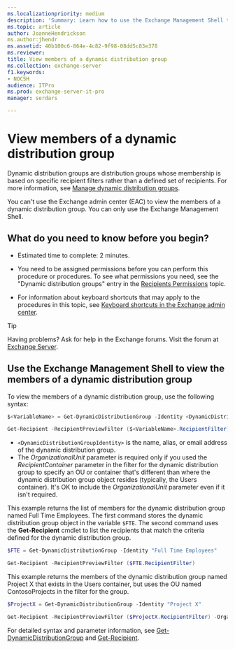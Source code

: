 ```yaml
---
ms.localizationpriority: medium
description: 'Summary: Learn how to use the Exchange Management Shell to view dynamic distribution group membership.'
ms.topic: article
author: JoanneHendrickson
ms.author:jhendr
ms.assetid: 40b100c6-864e-4c82-9f98-08dd5c83e378
ms.reviewer:
title: View members of a dynamic distribution group
ms.collection: exchange-server
f1.keywords:
- NOCSH
audience: ITPro
ms.prod: exchange-server-it-pro
manager: serdars

---
```


# View members of a dynamic distribution group

Dynamic distribution groups are distribution groups whose membership is based on specific recipient filters rather than a defined set of recipients. For more information, see [Manage dynamic distribution groups](dynamic-distribution-groups.md).

You can't use the Exchange admin center (EAC) to view the members of a dynamic distribution group. You can only use the Exchange Management Shell.

## What do you need to know before you begin?

- Estimated time to complete: 2 minutes.

- You need to be assigned permissions before you can perform this procedure or procedures. To see what permissions you need, see the "Dynamic distribution groups" entry in the [Recipients Permissions](../../permissions/feature-permissions/recipient-permissions.md) topic.

- For information about keyboard shortcuts that may apply to the procedures in this topic, see [Keyboard shortcuts in the Exchange admin center](../../about-documentation/exchange-admin-center-keyboard-shortcuts.md).

> [!TIP]
> Having problems? Ask for help in the Exchange forums. Visit the forum at [Exchange Server](https://social.technet.microsoft.com/forums/office/home?category=exchangeserver).

## Use the Exchange Management Shell to view the members of a dynamic distribution group
<a name="Shell"> </a>

To view the members of a dynamic distribution group, use the following syntax:

```PowerShell
$<VariableName> = Get-DynamicDistributionGroup -Identity <DynamicDistributionGroupIdentity>

Get-Recipient -RecipientPreviewFilter ($<VariableName>.RecipientFilter) [-OrganizationalUnit ($<VariableName>.RecipientContainer)]
```

- `<DynamicDistributionGroupIdentity>` is the name, alias, or email address of the dynamic distribution group.
- The _OrganizationalUnit_ parameter is required only if you used the _RecipientContainer_ parameter in the filter for the dynamic distribution group to specify an OU or container that's different than where the dynamic distribution group object resides (typically, the Users container). It's OK to include the _OrganizationalUnit_ parameter even if it isn't required.

This example returns the list of members for the dynamic distribution group named Full Time Employees. The first command stores the dynamic distribution group object in the variable `$FTE`. The second command uses the **Get-Recipient** cmdlet to list the recipients that match the criteria defined for the dynamic distribution group.

```PowerShell
$FTE = Get-DynamicDistributionGroup -Identity "Full Time Employees"

Get-Recipient -RecipientPreviewFilter ($FTE.RecipientFilter)
```

This example returns the members of the dynamic distribution group named Project X that exists in the Users container, but uses the OU named ContosoProjects in the filter for the group.

```powershell
$ProjectX = Get-DynamicDistributionGroup -Identity "Project X"

Get-Recipient -RecipientPreviewFilter ($ProjectX.RecipientFilter) -OrganizationalUnit ($ProjectX.RecipientContainer)
```

For detailed syntax and parameter information, see [Get-DynamicDistributionGroup](/powershell/module/exchange/get-dynamicdistributiongroup) and [Get-Recipient](/powershell/module/exchange/get-recipient).
